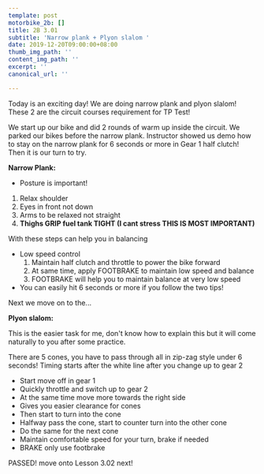 ```yaml
---
template: post
motorbike_2b: []
title: 2B 3.01
subtitle: 'Narrow plank + Plyon slalom '
date: 2019-12-20T09:00:00+08:00
thumb_img_path: ''
content_img_path: ''
excerpt: ''
canonical_url: ''

---
```

Today is an exciting day! We are doing narrow plank and plyon slalom! These 2 are the circuit courses requirement for TP Test!

We start up our bike and did 2 rounds of warm up inside the circuit. We parked our bikes before the narrow plank. Instructor showed us demo how to stay on the narrow plank for 6 seconds or more in Gear 1 half clutch! Then it is our turn to try.

**Narrow Plank:**

* Posture is important!

1. Relax shoulder
2. Eyes in front not down
3. Arms to be relaxed not straight
4. **Thighs GRIP fuel tank TIGHT (I cant stress THIS IS MOST IMPORTANT)**

With these steps can help you in balancing

* Low speed control
  1. Maintain half clutch and throttle to power the bike forward
  2. At same time, apply FOOTBRAKE to maintain low speed and balance
  3. FOOTBRAKE will help you to maintain balance at very low speed
* You can easily hit 6 seconds or more if you follow the two tips!

Next we move on to the... 

**Plyon slalom:**

This is the easier task for me, don't know how to explain this but it will come naturally to you after some practice.

There are 5 cones, you have to pass through all in zip-zag style under 6 seconds! Timing starts after the white line after you change up to gear 2

* Start move off in gear 1
* Quickly throttle and switch up to gear 2
* At the same time move more towards the right side
* Gives you easier clearance for cones
* Then start to turn into the cone
* Halfway pass the cone, start to counter turn into the other cone
* Do the same for the next cone
* Maintain comfortable speed for your turn, brake if needed
* BRAKE only use footbrake

PASSED! move onto Lesson 3.02 next!